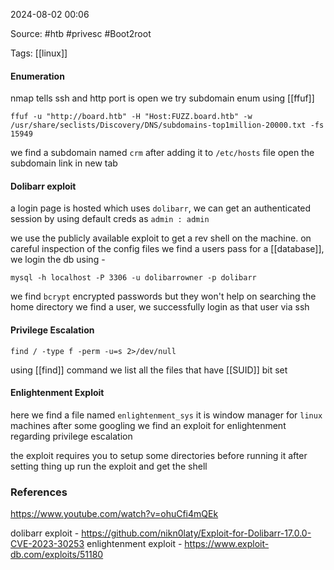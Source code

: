 
2024-08-02 00:06

Source: #htb #privesc #Boot2root 

Tags: [[linux]]
#### Enumeration 

nmap tells ssh and http port is open
we try subdomain enum using [[ffuf]] 

```shell
ffuf -u "http://board.htb" -H "Host:FUZZ.board.htb" -w /usr/share/seclists/Discovery/DNS/subdomains-top1million-20000.txt -fs 15949
```

we find a subdomain named `crm` after adding it to `/etc/hosts` file open the subdomain link in new tab  
#### Dolibarr exploit 

a login page is hosted which uses `dolibarr`, we can get an authenticated session by using default creds as `admin : admin`

we use the publicly available exploit to get a rev shell on the machine.
on careful inspection of the config files we find a users pass for a [[database]], we login the db using -
```
mysql -h localhost -P 3306 -u dolibarrowner -p dolibarr
```
we find `bcrypt` encrypted passwords but they won't help
on searching the home directory we find a user, we successfully login as that user via ssh 
#### Privilege Escalation 

```shell
find / -type f -perm -u=s 2>/dev/null
```

using [[find]] command we list all the files that have [[SUID]] bit set
#### Enlightenment Exploit 

here we find a file named `enlightenment_sys` it is window manager for `linux` machines 
after some googling we find an exploit for enlightenment regarding privilege escalation 

the exploit requires you to setup some directories before running it
after setting thing up run the exploit and get the shell
### References
https://www.youtube.com/watch?v=ohuCfi4mQEk

dolibarr exploit - https://github.com/nikn0laty/Exploit-for-Dolibarr-17.0.0-CVE-2023-30253
enlightenment exploit - https://www.exploit-db.com/exploits/51180